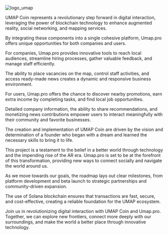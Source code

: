 ![logo_umap](https://github.com/umap-pro/assets/assets/171515055/3400267e-a24f-4982-a905-558411128644)





UMAP Coin represents a revolutionary step forward in digital interaction, leveraging the power of blockchain technology to enhance augmented reality, social networking, and mapping services. 

By integrating these components into a single cohesive platform, Umap.pro offers unique opportunities for both companies and users.

For companies, Umap.pro provides innovative tools to reach local audiences, streamline hiring processes, gather valuable feedback, and manage staff efficiently. 

The ability to place vacancies on the map, control staff activities, and access ready-made news creates a dynamic and responsive business environment.

For users, Umap.pro offers the chance to discover nearby promotions, earn extra income by completing tasks, and find local job opportunities. 

Detailed company information, the ability to share recommendations, and monetizing news contributions empower users to interact meaningfully with their community and favorite businesses.

The creation and implementation of UMAP Coin are driven by the vision and determination of a founder who began with a dream and learned the necessary skills to bring it to life. 

This project is a testament to the belief in a better world through technology and the impending rise of the AR era. Umap.pro is set to be at the forefront of this transformation, providing new ways to connect socially and navigate the world around us.

As we move towards our goals, the roadmap lays out clear milestones, from platform development and beta launch to strategic partnerships and community-driven expansion. 

The use of Solana blockchain ensures that transactions are fast, secure, and cost-effective, creating a reliable foundation for the UMAP ecosystem.

Join us in revolutionizing digital interaction with UMAP Coin and Umap.pro. Together, we can explore new frontiers, connect more deeply with our surroundings, and make the world a better place through innovative technology.
